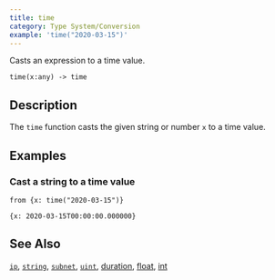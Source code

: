 ```yaml
---
title: time
category: Type System/Conversion
example: 'time("2020-03-15")'
---
```

Casts an expression to a time value.

```tql
time(x:any) -> time
```

## Description

The `time` function casts the given string or number `x` to a time value.

## Examples

### Cast a string to a time value

```tql
from {x: time("2020-03-15")}
```

```tql
{x: 2020-03-15T00:00:00.000000}
```

## See Also

[`ip`](/reference/functions/ip),
[`string`](/reference/functions/string),
[`subnet`](/reference/functions/subnet),
[`uint`](/reference/functions/uint),
[duration](/reference/functions/duration),
[float](/reference/functions/float),
[int](/reference/functions/int)
